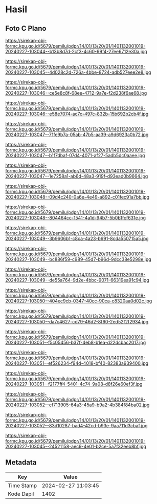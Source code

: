 # Hasil

## Foto C Plano

https://sirekap-obj-formc.kpu.go.id/5679/pemilu/pdpr/14/01/13/20/01/1401132001019-20240227-103044--b13b8d7d-2cf3-4c60-99f4-27ee6712e30a.jpg

https://sirekap-obj-formc.kpu.go.id/5679/pemilu/pdpr/14/01/13/20/01/1401132001019-20240227-103045--4d028c2d-726a-4bbe-8724-adb527eee2e8.jpg

https://sirekap-obj-formc.kpu.go.id/5679/pemilu/pdpr/14/01/13/20/01/1401132001019-20240227-103046--ce5e8c8f-68ee-4712-9a7e-f2d238f6ae68.jpg

https://sirekap-obj-formc.kpu.go.id/5679/pemilu/pdpr/14/01/13/20/01/1401132001019-20240227-103046--e58e7074-ac7c-497c-832b-15b692b2cb4f.jpg

https://sirekap-obj-formc.kpu.go.id/5679/pemilu/pdpr/14/01/13/20/01/1401132001019-20240227-103047--71fe9b7a-05ab-47b5-aa39-a9d6923a0b72.jpg

https://sirekap-obj-formc.kpu.go.id/5679/pemilu/pdpr/14/01/13/20/01/1401132001019-20240227-103047--b1f7dbaf-07d4-4071-af27-5adb5dc0aaee.jpg

https://sirekap-obj-formc.kpu.go.id/5679/pemilu/pdpr/14/01/13/20/01/1401132001019-20240227-103047--1e7258a1-ab6d-48a3-919f-d93ead0b9664.jpg

https://sirekap-obj-formc.kpu.go.id/5679/pemilu/pdpr/14/01/13/20/01/1401132001019-20240227-103048--09d4c240-0a6e-4e49-a892-c01fec91a7bb.jpg

https://sirekap-obj-formc.kpu.go.id/5679/pemilu/pdpr/14/01/13/20/01/1401132001019-20240227-103048--804464cc-1541-4a1d-94b7-5b0b1fcf631e.jpg

https://sirekap-obj-formc.kpu.go.id/5679/pemilu/pdpr/14/01/13/20/01/1401132001019-20240227-103049--3b9606b1-c8ca-4a23-b691-8cda550715a5.jpg

https://sirekap-obj-formc.kpu.go.id/5679/pemilu/pdpr/14/01/13/20/01/1401132001019-20240227-103049--bc886f59-c989-45d7-b96d-9dcc38e5298e.jpg

https://sirekap-obj-formc.kpu.go.id/5679/pemilu/pdpr/14/01/13/20/01/1401132001019-20240227-103049--de55a764-9d2e-4bbc-9071-66319ea91c94.jpg

https://sirekap-obj-formc.kpu.go.id/5679/pemilu/pdpr/14/01/13/20/01/1401132001019-20240227-103050--404ec9cb-0347-40cc-90ca-c8320aa0d02c.jpg

https://sirekap-obj-formc.kpu.go.id/5679/pemilu/pdpr/14/01/13/20/01/1401132001019-20240227-103050--da7c4627-cd79-46d2-8f60-2ed52f2f2934.jpg

https://sirekap-obj-formc.kpu.go.id/5679/pemilu/pdpr/14/01/13/20/01/1401132001019-20240227-103051--f5c05456-b37f-4eb8-b1ea-d22dcbac2017.jpg

https://sirekap-obj-formc.kpu.go.id/5679/pemilu/pdpr/14/01/13/20/01/1401132001019-20240227-103051--ef526234-f94d-4018-bf40-82383a939400.jpg

https://sirekap-obj-formc.kpu.go.id/5679/pemilu/pdpr/14/01/13/20/01/1401132001019-20240227-103051--f2177ff4-5401-4c74-9a08-d8f26e60ef3f.jpg

https://sirekap-obj-formc.kpu.go.id/5679/pemilu/pdpr/14/01/13/20/01/1401132001019-20240227-103052--cf713905-64a3-45a9-b9a2-4b384f84ba02.jpg

https://sirekap-obj-formc.kpu.go.id/5679/pemilu/pdpr/14/01/13/20/01/1401132001019-20240227-103052--83d10287-bad4-42cd-b93e-9aa711d3cbaf.jpg

https://sirekap-obj-formc.kpu.go.id/5679/pemilu/pdpr/14/01/13/20/01/1401132001019-20240227-103045--24521158-aec9-4e01-b2ce-5a7f32eeb8bf.jpg


## Metadata

| Key        | Value               |
| ---------- | ------------------- |
| Time Stamp | 2024-02-27 11:03:45 |
| Kode Dapil | 1402                |



